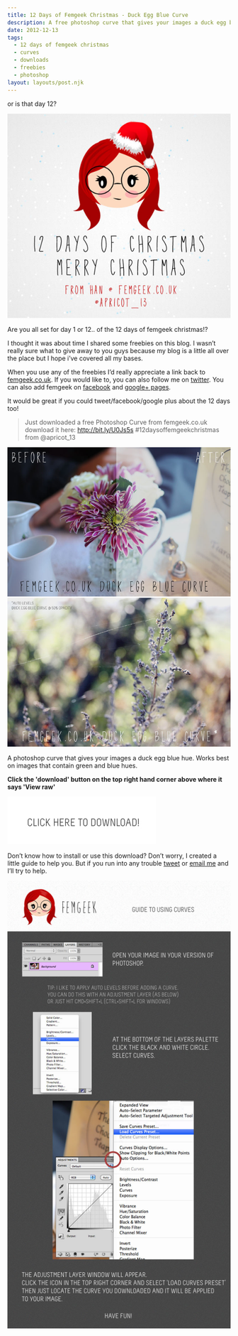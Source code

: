 ```yaml
---
title: 12 Days of Femgeek Christmas - Duck Egg Blue Curve
description: A free photoshop curve that gives your images a duck egg blue hue. Works best on images that contain green and blue hues.
date: 2012-12-13
tags:
  - 12 days of femgeek christmas 
  - curves 
  - downloads 
  - freebies 
  - photoshop
layout: layouts/post.njk
---
```


 


or is that day 12?

![12 Days of Femgeek Christmas](12daysofchristmas-20201229113036356.jpg)

Are you all set for day 1 or 12.. of the 12 days of femgeek christmas!?

 

I thought it was about time I shared some freebies on this blog. I wasn’t really sure what to give away to you guys because my blog is a little all over the place but I hope i’ve covered all my bases.

 

When you use any of the freebies I’d really appreciate a link back to [femgeek.co.uk](http://www.femgeek.co.uk/). If you would like to, you can also follow me on [twitter](https://twitter.com/apricot_13). You can also add femgeek on [facebook](https://www.facebook.com/femgeek.co.uk) and [google+ pages](https://plus.google.com/110396807693668334198/posts).

 

It would be great if you could tweet/facebook/google plus about the 12 days too!

> Just downloaded a free Photoshop Curve from femgeek.co.uk download it here: http://bit.ly/U0Js5s #12daysoffemgeekchristmas from @apricot_13

 

![Duck Egg Blue Curve](8253938284_9b4b12fea9_c.jpg)
![Duck Egg Blue Curve](8252866855_34d498c36d_c.jpg)

 

A photoshop curve that gives your images a duck egg blue hue. Works best on images that contain green and blue hues.

 
**Click the 'download' button on the top right hand corner above where it says 'View raw'**


[![Femgeek Duck Egg Blue Curve](downloadBtn-20201229113036343.jpg)](http://www.femgeek.co.uk/download/1)

 

 

Don’t know how to install or use this download? Don’t worry, I created a little guide to help you. But if you run into any trouble [tweet](https://www.twitter.com/apricot_13) or [email me](http://www.femgeek.co.uk/contact) and I’ll try to help.

 

 

![Using Curves](8253938166_fd730d89f2_o-20201229113036441.jpg)